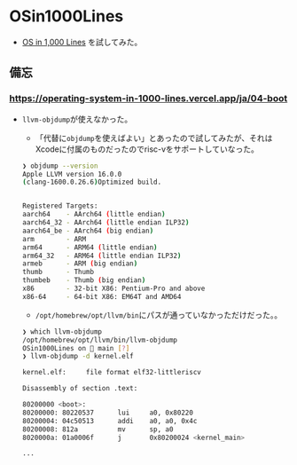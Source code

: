 # OSin1000Lines

- [OS in 1,000 Lines](https://operating-system-in-1000-lines.vercel.app/ja/) を試してみた。

## 備忘

### https://operating-system-in-1000-lines.vercel.app/ja/04-boot

- `llvm-objdump`が使えなかった。
  - 「代替に`objdump`を使えばよい」とあったので試してみたが、それはXcodeに付属のものだったのでrisc-vをサポートしていなった。

  ``` sh
  ❯ objdump --version
  Apple LLVM version 16.0.0
  (clang-1600.0.26.6)Optimized build.


  Registered Targets:
  aarch64    - AArch64 (little endian)
  aarch64_32 - AArch64 (little endian ILP32)
  aarch64_be - AArch64 (big endian)
  arm        - ARM
  arm64      - ARM64 (little endian)
  arm64_32   - ARM64 (little endian ILP32)
  armeb      - ARM (big endian)
  thumb      - Thumb
  thumbeb    - Thumb (big endian)
  x86        - 32-bit X86: Pentium-Pro and above
  x86-64     - 64-bit X86: EM64T and AMD64
  ```

  - `/opt/homebrew/opt/llvm/bin`にパスが通っていなかっただけだった。。

  ``` sh
  ❯ which llvm-objdump
  /opt/homebrew/opt/llvm/bin/llvm-objdump
  OSin1000Lines on  main [?]
  ❯ llvm-objdump -d kernel.elf

  kernel.elf:     file format elf32-littleriscv

  Disassembly of section .text:

  80200000 <boot>:
  80200000: 80220537      lui     a0, 0x80220
  80200004: 04c50513      addi    a0, a0, 0x4c
  80200008: 812a          mv      sp, a0
  8020000a: 01a0006f      j       0x80200024 <kernel_main>

  ...

  ```
